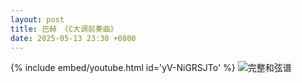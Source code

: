 ```yaml
---
layout: post
title: 巴赫 《C大调前奏曲》
date: 2025-05-13 23:30 +0800
---
```

{% include embed/youtube.html id='yV-NiGRSJTo' %}
![完整和弦谱](https://s2.loli.net/2025/05/14/54UGZIdFfe8WBat.png)